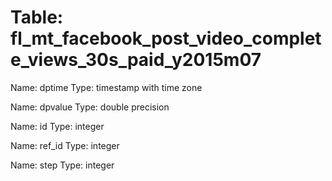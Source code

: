 Table: fl_mt_facebook_post_video_complete_views_30s_paid_y2015m07
=================================================================

Name: dptime
Type: timestamp with time zone

Name: dpvalue
Type: double precision

Name: id
Type: integer

Name: ref_id
Type: integer

Name: step
Type: integer

